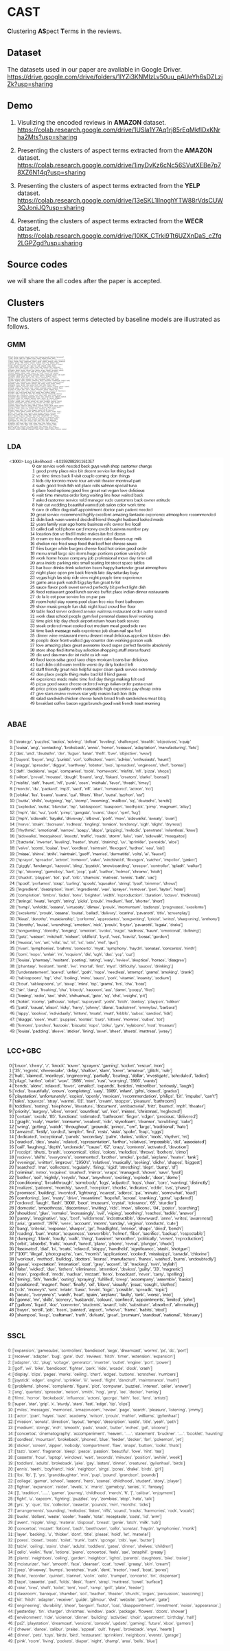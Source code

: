 # CAST
**C**lustering **AS**pect **T**erms in the reviews.

## Dataset
The datasets used in our paper are avaliable in Google Driver.        
https://drive.google.com/drive/folders/1lYZi3KNMIzLv50uu_pAUeYh6sDZLzjZk?usp=sharing

## Demo
1. Visulizing the encoded reviews in **AMAZON** dataset.              
https://colab.research.google.com/drive/1USla1Y7Aq1rj85rEqMkflDxKNrha2Mts?usp=sharing

2. Presenting the clusters of aspect terms extracted from the **AMAZON** dataset.
https://colab.research.google.com/drive/1inyDvKz6cNc56SVutXEBe7p78XZ6N14q?usp=sharing

3. Presenting the clusters of aspect terms extracted from the **YELP** dataset.
https://colab.research.google.com/drive/13eSKL1IlnoghYTW88rVdsCUW3QJoniJQ?usp=sharing

5. Presenting the clusters of aspect terms extracted from the **WECR** dataset.
https://colab.research.google.com/drive/10KK_CTrki9Tt6UZXnDaS_cZfq2LGPZgd?usp=sharing

## Source codes
we will share the all codes after the paper is accepted.

## Clusters

The clusters of aspect terms detected by baseline models are illustrated as follows.

### GMM
<img src="img/gmm.png" width="150">

### LDA
![alt text](img/LDA.png)

### ABAE
![alt text](img/abae.png)

### LCC+GBC
![alt text](img/lcc.png)

### SSCL
![alt text](img/sscl.png)


